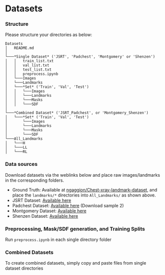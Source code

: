 # Datasets
### Structure

Please structure your directories as below:
```
Datasets
│   README.md
│       
└───*Single Dataset* ('JSRT', 'Padchest', 'Montgomery' or 'Shenzen')
│   │   train_list.txt
│   │   val_list.txt
│   │   test_list.txt
│   │   preprocess.ipynb
│   └───Images
│   └───Landmarks
│   └───*Set* ('Train', 'Val', 'Test')
│   │   └───Images
│   │   └───Landmarks
│   │   └───Masks
│   │   └───SDF
│   
└───*Combined Dataset* ('JSRT_Padchest', or 'Montgomery_Shenzen')
│   └───*Set* ('Train', 'Val', 'Test')
│       └───Images
│       └───Landmarks
│       └───Masks
│       └───SDF
└───All_Landmarks 
│   └───H
│   └───LL
│   └───RL
```

### Data sources

Download datasets via the weblinks below and place raw images/landmarks in the corresponding folders. 

* Ground Truth: Available at [ngaggion/Chest-xray-landmark-dataset](https://github.com/ngaggion/Chest-xray-landmark-dataset), and place the `landmarks/*` directories into `All_Landmarks/` as shown above.
* JSRT Dataset: [Available here](http://db.jsrt.or.jp/eng.php)
* Padchest Dataset: [Available here](https://bimcv.cipf.es/bimcv-projects/padchest/) (Download sample 2)
* Montgomery Dataset: [Available here]("https://data.lhncbc.nlm.nih.gov/public/Tuberculosis-Chest-X-ray-Datasets/Montgomery-County-CXR-Set/MontgomerySet/CXR_png/index.html")
* Shenzen Dataset: [Available here]("https://data.lhncbc.nlm.nih.gov/public/Tuberculosis-Chest-X-ray-Datasets/Shenzhen-Hospital-CXR-Set/CXR_png/index.html")

### Preprocessing, Mask/SDF generation, and Training Splits

Run `preprocess.ipynb` in each single directory folder

### Combined Datasets

To create combined datasets, simply copy and paste files from single dataset directories